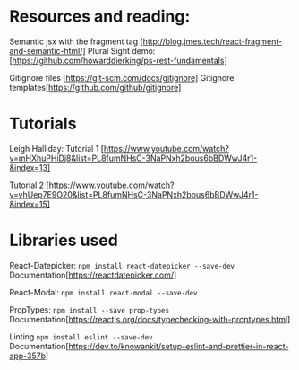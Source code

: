# Resources and reading:

Semantic jsx with the fragment tag [http://blog.jmes.tech/react-fragment-and-semantic-html/]
Plural Sight demo: [https://github.com/howarddierking/ps-rest-fundamentals]

Gitignore files [https://git-scm.com/docs/gitignore]
Gitignore templates[https://github.com/github/gitignore]




# Tutorials

Leigh Halliday: 
Tutorial 1
[https://www.youtube.com/watch?v=mHXhuPHiDj8&list=PL8fumNHsC-3NaPNxh2bous6bBDWwJ4r1-&index=13]

Tutorial 2
[https://www.youtube.com/watch?v=yhUep7E9O20&list=PL8fumNHsC-3NaPNxh2bous6bBDWwJ4r1-&index=15]


# Libraries used

React-Datepicker:
`npm install react-datepicker --save-dev`
Documentation[https://reactdatepicker.com/]

React-Modal:
`npm install react-modal --save-dev`

PropTypes:
`npm install --save prop-types`
Documentation[https://reactjs.org/docs/typechecking-with-proptypes.html]

Linting
`npm install eslint --save-dev`
Documentation[https://dev.to/knowankit/setup-eslint-and-prettier-in-react-app-357b]